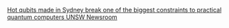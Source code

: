 [Hot qubits made in Sydney break one of the biggest constraints to practical quantum computers   UNSW Newsroom](https://qi.tc/qi/112444)